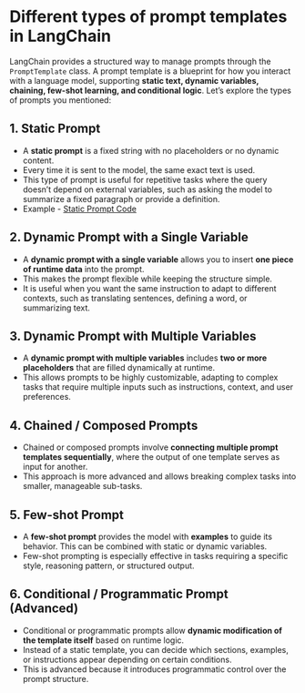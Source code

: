 # Different types of prompt templates in LangChain

LangChain provides a structured way to manage prompts through the `PromptTemplate` class. A prompt template is a blueprint for how you interact with a language model, supporting **static text, dynamic variables, chaining, few-shot learning, and conditional logic**. Let’s explore the types of prompts you mentioned:

## **1. Static Prompt**
- A **static prompt** is a fixed string with no placeholders or no dynamic content.
- Every time it is sent to the model, the same exact text is used.
- This type of prompt is useful for repetitive tasks where the query doesn’t depend on external variables, such as asking the model to summarize a fixed paragraph or provide a definition.
- Example - [Static Prompt Code](1.static_prompt.py)


## **2. Dynamic Prompt with a Single Variable**

- A **dynamic prompt with a single variable** allows you to insert **one piece of runtime data** into the prompt.
- This makes the prompt flexible while keeping the structure simple.
- It is useful when you want the same instruction to adapt to different contexts, such as translating sentences, defining a word, or summarizing text.

## **3. Dynamic Prompt with Multiple Variables**

- A **dynamic prompt with multiple variables** includes **two or more placeholders** that are filled dynamically at runtime.
- This allows prompts to be highly customizable, adapting to complex tasks that require multiple inputs such as instructions, context, and user preferences.


## **4. Chained / Composed Prompts**

- Chained or composed prompts involve **connecting multiple prompt templates sequentially**, where the output of one template serves as input for another.
- This approach is more advanced and allows breaking complex tasks into smaller, manageable sub-tasks.

## **5. Few-shot Prompt**

- A **few-shot prompt** provides the model with **examples** to guide its behavior. This can be combined with static or dynamic variables.
- Few-shot prompting is especially effective in tasks requiring a specific style, reasoning pattern, or structured output.


## **6. Conditional / Programmatic Prompt (Advanced)**

- Conditional or programmatic prompts allow **dynamic modification of the template itself** based on runtime logic.
- Instead of a static template, you can decide which sections, examples, or instructions appear depending on certain conditions.
- This is advanced because it introduces programmatic control over the prompt structure.